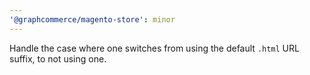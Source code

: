 ```yaml
---
'@graphcommerce/magento-store': minor
---
```


Handle the case where one switches from using the default `.html` URL suffix, to not using one.
